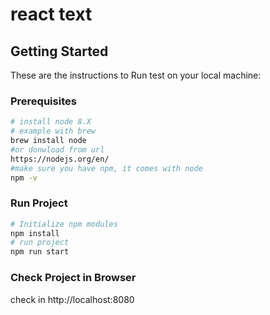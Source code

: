 # react text

## Getting Started

These are the instructions to Run test on your local machine:

### Prerequisites

```bash
# install node 8.X
# example with brew
brew install node
#or donwload from url
https://nodejs.org/en/
#make sure you have npm, it comes with node
npm -v
```

### Run Project
```bash
# Initialize npm modules
npm install
# run project
npm run start
```
### Check Project in Browser
check in http://localhost:8080